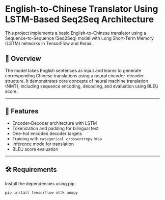 # English-to-Chinese Translator Using LSTM-Based Seq2Seq Architecture

This project implements a basic English-to-Chinese translator using a Sequence-to-Sequence (Seq2Seq) model with Long Short-Term Memory (LSTM) networks in TensorFlow and Keras.

## 📌 Overview

The model takes English sentences as input and learns to generate corresponding Chinese translations using a neural encoder-decoder structure. It demonstrates core concepts of neural machine translation (NMT), including sequence encoding, decoding, and evaluation using BLEU score.

---

## 🧠 Features

- Encoder-Decoder architecture with LSTM
- Tokenization and padding for bilingual text
- One-hot encoded decoder targets
- Training with `categorical_crossentropy` loss
- Inference mode for translation
- BLEU score evaluation

---

## 🛠️ Requirements

Install the dependencies using pip:

```bash
pip install tensorflow nltk numpy
